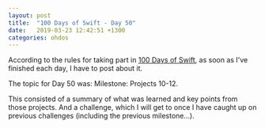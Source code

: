 ```yaml
---
layout: post
title:  "100 Days of Swift - Day 50"
date:   2019-03-23 12:42:51 +1300
categories: ohdos
---
```

According to the rules for taking part in [100 Days of Swift](https://www.hackingwithswift.com/100), as soon as I've finished each day, I have to post about it.

The topic for Day 50 was: Milestone: Projects 10-12.

This consisted of a summary of what was learned and key points from those projects. And a challenge, which I will get to once I have caught up on previous challenges (including the previous milestone...).
